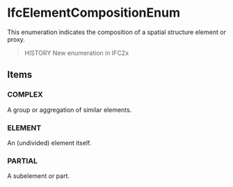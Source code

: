 # IfcElementCompositionEnum

This enumeration indicates the composition of a spatial structure element or proxy.
<!-- end of short definition -->

> HISTORY New enumeration in IFC2x

## Items

### COMPLEX
A group or aggregation of similar elements.

### ELEMENT
An (undivided) element itself.

### PARTIAL
A subelement or part.
